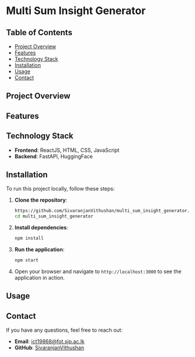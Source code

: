 # Multi Sum Insight Generator

## Table of Contents
- [Project Overview](#project-overview)
- [Features](#features)
- [Technology Stack](#technology-stack)
- [Installation](#installation)
- [Usage](#usage)
- [Contact](#contact)

## Project Overview



## Features



## Technology Stack

- **Frontend**: ReactJS, HTML, CSS, JavaScript
- **Backend**: FastAPI, HuggingFace

## Installation

To run this project locally, follow these steps:

1. **Clone the repository**:
    ```bash
    https://github.com/SivaranjanVithushan/multi_sum_insight_generator.git
    cd multi_sum_insight_generator
    ```

2. **Install dependencies**:
    ```bash
    npm install
    ```

3. **Run the application**:
    ```bash
    npm start
    ```

4. Open your browser and navigate to `http://localhost:3000` to see the application in action.

## Usage



## Contact

If you have any questions, feel free to reach out:

- **Email**: ict19868@fot.sjp.ac.lk
- **GitHub**: [SivaranjanVithushan](https://github.com/SivaranjanVithushan)
